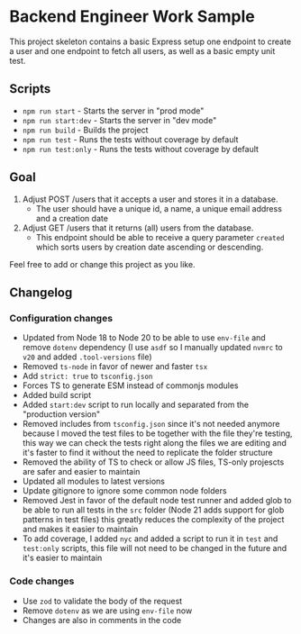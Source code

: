 # Backend Engineer Work Sample

This project skeleton contains a basic Express setup one endpoint to create a user and one endpoint to fetch all users, as well as a basic empty unit test.

## Scripts

-   `npm run start` - Starts the server in "prod mode"
-   `npm run start:dev` - Starts the server in "dev mode"
-   `npm run build` - Builds the project
-   `npm run test` - Runs the tests without coverage by default
-   `npm run test:only` - Runs the tests without coverage by default

## Goal

1. Adjust POST /users that it accepts a user and stores it in a database.
    - The user should have a unique id, a name, a unique email address and a creation date
2. Adjust GET /users that it returns (all) users from the database.
    - This endpoint should be able to receive a query parameter `created` which sorts users by creation date ascending or descending.

Feel free to add or change this project as you like.

## Changelog

### Configuration changes

-   Updated from Node 18 to Node 20 to be able to use `env-file` and remove `dotenv` dependency (I use `asdf` so I manually updated `nvmrc` to `v20` and added `.tool-versions` file)
-   Removed `ts-node` in favor of newer and faster `tsx`
-   Add `strict: true` to `tsconfig.json`
-   Forces TS to generate ESM instead of commonjs modules
-   Added build script
-   Added `start:dev` script to run locally and separated from the "production version"
-   Removed includes from `tsconfig.json` since it's not needed anymore because I moved the test files to be together with the file they're testing, this way we can check the tests right along the files we are editing and it's faster to find it without the need to replicate the folder structure
-   Removed the ability of TS to check or allow JS files, TS-only projescts are safer and easier to maintain
-   Updated all modules to latest versions
-   Update gitignore to ignore some common node folders
-   Removed Jest in favor of the default node test runner and added glob to be able to run all tests in the `src` folder (Node 21 adds support for glob patterns in test files) this greatly reduces the complexity of the project and makes it easier to maintain
-   To add coverage, I added `nyc` and added a script to run it in `test` and `test:only` scripts, this file will not need to be changed in the future and it's easier to maintain

### Code changes

- Use `zod` to validate the body of the request
- Remove `dotenv` as we are using `env-file` now
- Changes are also in comments in the code
